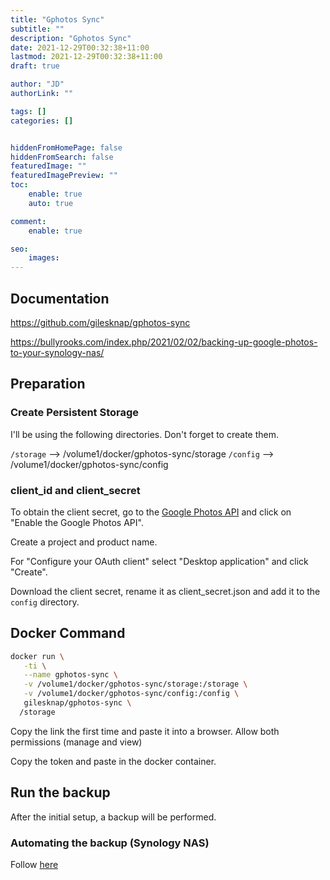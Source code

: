 ```yaml
---
title: "Gphotos Sync"
subtitle: ""
description: "Gphotos Sync"
date: 2021-12-29T00:32:38+11:00
lastmod: 2021-12-29T00:32:38+11:00
draft: true

author: "JD"
authorLink: ""

tags: []
categories: []


hiddenFromHomePage: false
hiddenFromSearch: false
featuredImage: ""
featuredImagePreview: ""
toc:
    enable: true
    auto: true

comment:
    enable: true

seo:
    images:
---
```

## Documentation
https://github.com/gilesknap/gphotos-sync

https://bullyrooks.com/index.php/2021/02/02/backing-up-google-photos-to-your-synology-nas/

## Preparation

### Create Persistent Storage
I'll be using the following directories. Don't forget to create them.

`/storage` --> /volume1/docker/gphotos-sync/storage
`/config` --> /volume1/docker/gphotos-sync/config

### client_id and client_secret
To obtain the client secret, go to the [Google Photos API](https://developers.google.com/photos/library/guides/get-started) and click on "Enable the Google Photos API".

Create a project and product name.

For "Configure your OAuth client" select "Desktop application" and click "Create".

Download the client secret, rename it as client_secret.json and add it to the `config` directory.

## Docker Command

```bash
docker run \
   -ti \
   --name gphotos-sync \
   -v /volume1/docker/gphotos-sync/storage:/storage \
   -v /volume1/docker/gphotos-sync/config:/config \
   gilesknap/gphotos-sync \
  /storage
```

Copy the link the first time and paste it into a browser. Allow both permissions (manage and view)

Copy the token and paste in the docker container.

## Run the backup
After the initial setup, a backup will be performed.

### Automating the backup (Synology NAS)

Follow [here](https://bullyrooks.com/index.php/2021/02/02/backing-up-google-photos-to-your-synology-nas/)